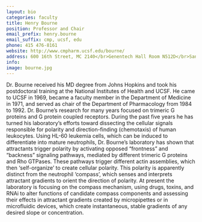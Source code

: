 ```yaml
---
layout: bio
categories: faculty
title: Henry Bourne
position: Professor and Chair
email_prefix: henry.bourne
email_suffix: cmp, ucsf, edu
phone: 415 476-8161
website: http://www.cmpharm.ucsf.edu/bourne/
address: 600 16th Street, MC 2140</br>Genentech Hall Room N512D</br>San Francisco, CA 94158-2280</br>
info: 
image: bourne.jpg
---
```


Dr. Bourne received his MD degree from Johns Hopkins and took his postdoctoral training at the National Institutes of Health and UCSF. He came to UCSF in 1969, became a faculty member in the Department of Medicine in 1971, and served as chair of the Department of Pharmacology from 1984 to 1992. Dr. Bourne’s research for many years focused on trimeric G proteins and G protein coupled receptors. During the past five years he has turned his laboratory’s efforts toward dissecting the cellular signals responsible for polarity and direction-finding (chemotaxis) of human leukocytes. Using HL-60 leukemia cells, which can be induced to differentiate into mature neutrophils, Dr. Bourne’s laboratory has shown that attractants trigger polarity by activating opposed “frontness” and “backness” signaling pathways, mediated by different trimeric G proteins and Rho GTPases. These pathways trigger different actin assemblies, which then ‘self-organize’ to create cellular polarity. This polarity is apparently distinct from the neutrophil ‘compass’, which senses and interprets attractant gradients to orient the direction of polarity. At present the laboratory is focusing on the compass mechanism, using drugs, toxins, and RNAi to alter functions of candidate compass components and assessing their effects in attractant gradients created by micropipettes or in microfluidic devices, which create instantaneous, stable gradients of any desired slope or concentration.
